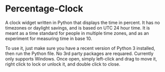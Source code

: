 # Percentage-Clock
A clock widget written in Python that displays the time in percent.
It has no timezones or daylight savings, and is based on UTC 24 hour time.
It is meant as a time standard for people in multiple time zones, and as an experiment for measuring time in base 10.

To use it, just make sure you have a recent version of Python 3 installed, then run the Python file. No 3rd party packages are requared. Currently only supports Windows.
Once open, simply left-click and drag to move it, right click to lock or unlock it, and double click to close.
